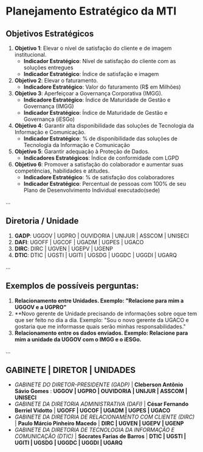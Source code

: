 # Planejamento Estratégico da MTI

## Objetivos Estratégicos
1. **Objetivo 1**: Elevar o nível de satisfação do cliente e de imagem institucional.
   - **Indicador Estratégico**: Nível de satisfação do cliente com as soluções entregues
   - **Indicador Estratégico**: Índice de satisfação e imagem
2. **Objetivo 2**: Elevar o faturamento.
   - **Indicadore Estratégico**: Valor do faturamento (R$ em Milhões)
3. **Objetivo 3**: Aperfeiçoar a Governança Corporativa (IMGG).
   - **Indicadore Estratégico**: Índice de Maturidade de Gestão e Governança (IMGG)
   - **Indicador Estratégico**: Índice de Maturidade de Gestão e Governança (iESGo)
4. **Objetivo 4**: Garantir alta disponibilidade das soluções de Tecnologia da Informação e Comunicação.  
   - **Indicador Estratégico**: % de disponibilidade das soluções de Tecnologia da Informação e Comunicação
5. **Objetivo 5**: Garantir adequação à Proteção de Dados.
   - **Indicadores Estratégicos**: Índice de conformidade com LGPD
6. **Objetivo 6**: Promover a satisfação do colaborador e aumentar suas competências, habilidades e atitudes.
   - **Indicadore Estratégico**: % de satisfação dos colaboradores
   - **Indicador Estratégico**: Percentual de pessoas com 100% de seu Plano de Desenvolvimento Individual executado(sede)

...

## Diretoria / Unidade
1. **GADP**: UGGOV | UGPRO | OUVIDORIA | UNIJUR | ASSCOM | UNISECI
2. **DAFI**: UGOFF | UGCOF | UGADM | UGPES | UGACO
3. **DIRC**: DIRC | UGVEN | UGEPV | UGENP
4. **DTIC**: DTIC | UGSTI | UGITI | UGSDG | UGGDC | UGGDI | UGARQ

...

## Exemplos de possíveis perguntas:
1. **Relacionamento entre Unidades. Exemplo: "Relacione para mim a UGGOV e a UGPRO"**
2. **Novo gerente de Unidade precisando de informações sobre oque tem que ser feito no dia a dia. Exemplo: "Sou o novo gerente da UGACO e gostaria que me informasse quais serão minhas responsabilidades."
3. **Relacionamento entre os dados enviados. Exemplo: Relacione para mim a unidade da UGGOV com o IMGG e o iESGo.**

...

## GABINETE | DIRETOR | UNIDADES
- *GABINETE DO DIRETOR-PRESIDENTE (GADP)* | **Cleberson Antônio Sávio Gomes** : **UGGOV | UGPRO | OUVIDORIA | UNIJUR | ASSCOM | UNISECI**
- *GABINETE DA DIRETORIA ADMINISTRATIVA (DAFI)* | **César Fernando Berriel Vidotto** | **UGOFF | UGCOF | UGADM | UGPES | UGACO**
- *GABINETE DA DIRETORIA DE RELACIONAMENTO COM CLIENTE (DIRC)* | **Paulo Márcio Pinheiro Macedo** | **DIRC | UGVEN | UGEPV | UGENP**
- *GABINETE DA DIRETORIA DE TECNOLOGIA DA INFORMAÇÃO E COMUNICAÇÃO (DTIC)* | **Sócrates Farias de Barros** | **DTIC | UGSTI | UGITI | UGSDG | UGGDC | UGGDI | UGARQ**